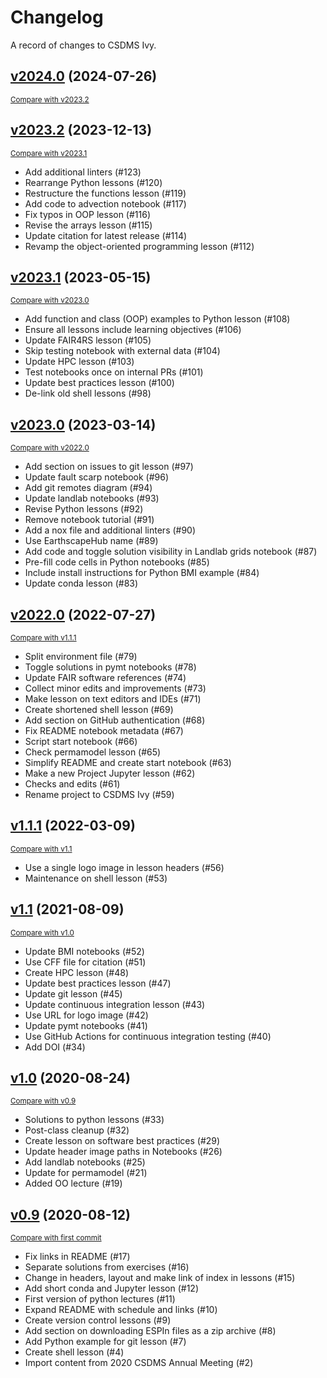 # Changelog

A record of changes to CSDMS Ivy.

## [v2024.0](https://github.com/csdms/ivy/releases/tag/v2024.0) (2024-07-26)
<small>[Compare with v2023.2](https://github.com/csdms/ivy/compare/v2023.2...v2024.0)</small>


## [v2023.2](https://github.com/csdms/ivy/releases/tag/v2023.2) (2023-12-13)
<small>[Compare with v2023.1](https://github.com/csdms/ivy/compare/v2023.1...v2023.2)</small>

* Add additional linters (#123)
* Rearrange Python lessons (#120)
* Restructure the functions lesson (#119)
* Add code to advection notebook (#117)
* Fix typos in OOP lesson (#116)
* Revise the arrays lesson (#115)
* Update citation for latest release (#114)
* Revamp the object-oriented programming lesson (#112)

## [v2023.1](https://github.com/csdms/ivy/releases/tag/v2023.1) (2023-05-15)
<small>[Compare with v2023.0](https://github.com/csdms/ivy/compare/v2023.0...v2023.1)</small>

* Add function and class (OOP) examples to Python lesson (#108)
* Ensure all lessons include learning objectives (#106)
* Update FAIR4RS lesson (#105)
* Skip testing notebook with external data (#104)
* Update HPC lesson (#103)
* Test notebooks once on internal PRs (#101)
* Update best practices lesson (#100)
* De-link old shell lessons (#98)

## [v2023.0](https://github.com/csdms/ivy/releases/tag/v2023.0) (2023-03-14)
<small>[Compare with v2022.0](https://github.com/csdms/ivy/compare/v2022.0...v2023.0)</small>

* Add section on issues to git lesson (#97)
* Update fault scarp notebook (#96)
* Add git remotes diagram (#94)
* Update landlab notebooks (#93)
* Revise Python lessons (#92)
* Remove notebook tutorial (#91)
* Add a nox file and additional linters (#90)
* Use EarthscapeHub name (#89)
* Add code and toggle solution visibility in Landlab grids notebook (#87)
* Pre-fill code cells in Python notebooks (#85)
* Include install instructions for Python BMI example (#84)
* Update conda lesson (#83)

## [v2022.0](https://github.com/csdms/ivy/releases/tag/v2022.0) (2022-07-27)
<small>[Compare with v1.1.1](https://github.com/csdms/ivy/compare/v1.1.1...v2022.0)</small>

* Split environment file (#79)
* Toggle solutions in pymt notebooks (#78)
* Update FAIR software references (#74)
* Collect minor edits and improvements (#73)
* Make lesson on text editors and IDEs (#71)
* Create shortened shell lesson (#69)
* Add section on GitHub authentication (#68)
* Fix README notebook metadata (#67)
* Script start notebook (#66)
* Check permamodel lesson (#65)
* Simplify README and create start notebook (#63)
* Make a new Project Jupyter lesson (#62)
* Checks and edits (#61)
* Rename project to CSDMS Ivy (#59)

## [v1.1.1](https://github.com/csdms/ivy/releases/tag/v1.1.1) (2022-03-09)
<small>[Compare with v1.1](https://github.com/csdms/ivy/compare/v1.1...v1.1.1)</small>

* Use a single logo image in lesson headers (#56)
* Maintenance on shell lesson (#53)

## [v1.1](https://github.com/csdms/ivy/releases/tag/v1.1) (2021-08-09)
<small>[Compare with v1.0](https://github.com/csdms/ivy/compare/v1.0...v1.1)</small>

* Update BMI notebooks (#52)
* Use CFF file for citation (#51)
* Create HPC lesson (#48)
* Update best practices lesson (#47)
* Update git lesson (#45)
* Update continuous integration lesson (#43)
* Use URL for logo image (#42)
* Update pymt notebooks (#41)
* Use GitHub Actions for continuous integration testing (#40)
* Add DOI (#34)

## [v1.0](https://github.com/csdms/ivy/releases/tag/v1.0) (2020-08-24)
<small>[Compare with v0.9](https://github.com/csdms/ivy/compare/v0.9...v1.0)</small>

* Solutions to python lessons (#33)
* Post-class cleanup (#32)
* Create lesson on software best practices (#29)
* Update header image paths in Notebooks (#26)
* Add landlab notebooks (#25)
* Update for permamodel (#21)
* Added OO lecture (#19)

## [v0.9](https://github.com/csdms/ivy/releases/tag/v0.9) (2020-08-12)
<small>[Compare with first commit](https://github.com/csdms/ivy/compare/fcfe84bbdf478ffbe9647f726005c678b1a67e78...v0.9)</small>

* Fix links in README (#17)
* Separate solutions from exercises (#16)
* Change in headers, layout and make link of index in lessons (#15)
* Add short conda and Jupyter lesson (#12)
* First version of python lectures (#11)
* Expand README with schedule and links (#10)
* Create version control lessons (#9)
* Add section on downloading ESPIn files as a zip archive (#8)
* Add Python example for git lesson (#7)
* Create shell lesson (#4)
* Import content from 2020 CSDMS Annual Meeting (#2)
